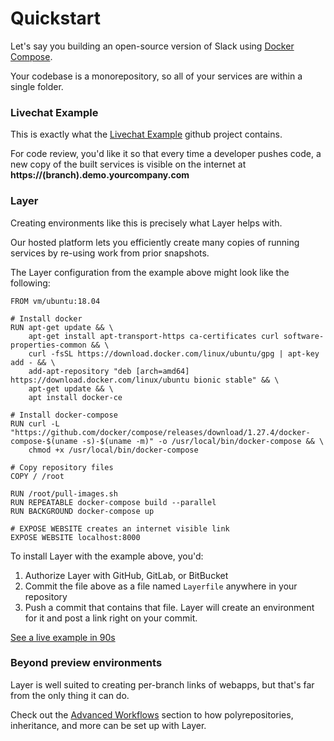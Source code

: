 # Quickstart

Let's say you building an open-source version of Slack using [Docker Compose](https://docs.docker.com/compose/).

Your codebase is a monorepository, so all of your services are within a single folder.

### Livechat Example

This is exactly what the [Livechat Example](https://github.com/layer-devops/livechat-example) github project contains.

For code review, you'd like it so that every time a developer pushes code, a new copy of the built services is visible on the internet at **https://(branch).demo.yourcompany.com**

### Layer

Creating environments like this is precisely what Layer helps with. 

Our hosted platform lets you efficiently create many copies of running services by re-using work from prior snapshots.

The Layer configuration from the example above might look like the following:

```Layerfile
FROM vm/ubuntu:18.04

# Install docker
RUN apt-get update && \
    apt-get install apt-transport-https ca-certificates curl software-properties-common && \
    curl -fsSL https://download.docker.com/linux/ubuntu/gpg | apt-key add - && \
    add-apt-repository "deb [arch=amd64] https://download.docker.com/linux/ubuntu bionic stable" && \
    apt-get update && \
    apt install docker-ce

# Install docker-compose
RUN curl -L "https://github.com/docker/compose/releases/download/1.27.4/docker-compose-$(uname -s)-$(uname -m)" -o /usr/local/bin/docker-compose && \
    chmod +x /usr/local/bin/docker-compose

# Copy repository files
COPY / /root

RUN /root/pull-images.sh
RUN REPEATABLE docker-compose build --parallel
RUN BACKGROUND docker-compose up

# EXPOSE WEBSITE creates an internet visible link
EXPOSE WEBSITE localhost:8000
```

To install Layer with the example above, you'd:

1. Authorize Layer with GitHub, GitLab, or BitBucket
2. Commit the file above as a file named `Layerfile` anywhere in your repository
3. Push a commit that contains that file. Layer will create an environment for it and post a link right on your commit.


<a class="btn btn-lg btn-success" href="/onboarding/github">See a live example in 90s</a>


### Beyond preview environments

Layer is well suited to creating per-branch links of webapps, but that's far from the only thing it can do.

Check out the [Advanced Workflows](/docs/advanced-workflows) section to how polyrepositories, inheritance, and more can be set up with Layer.